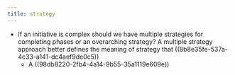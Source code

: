 ```yaml
---
title: strategy
---
```


- If an initiative is complex should we have multiple strategies for completing phases or an overarching strategy? A multiple strategy approach better defines the meaning of strategy that ((8b8e35fe-537a-4c33-a141-dc4aef9de0c5))
	 - A ((98db8220-2fb4-4a14-9b55-35a1119e609e))
